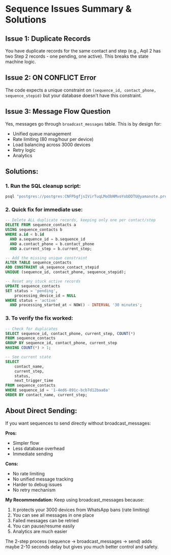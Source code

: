 # Sequence Issues Summary & Solutions

## Issue 1: Duplicate Records
You have duplicate records for the same contact and step (e.g., Aqil 2 has two Step 2 records - one pending, one active). This breaks the state machine logic.

## Issue 2: ON CONFLICT Error
The code expects a unique constraint on `(sequence_id, contact_phone, sequence_stepid)` but your database doesn't have this constraint.

## Issue 3: Message Flow Question
Yes, messages go through `broadcast_messages` table. This is by design for:
- Unified queue management
- Rate limiting (80 msg/hour per device)
- Load balancing across 3000 devices
- Retry logic
- Analytics

## Solutions:

### 1. Run the SQL cleanup script:
```bash
psql "postgres://postgres:CNFPbgfjsIVirTuqLMoObNMvoYobDDTU@yamanote.proxy.rlwy.net:49914/railway?sslmode=require" -f fix_sequence_duplicates.sql
```

### 2. Quick fix for immediate use:
```sql
-- Delete ALL duplicate records, keeping only one per contact/step
DELETE FROM sequence_contacts a
USING sequence_contacts b
WHERE a.id < b.id 
  AND a.sequence_id = b.sequence_id 
  AND a.contact_phone = b.contact_phone 
  AND a.current_step = b.current_step;

-- Add the missing unique constraint
ALTER TABLE sequence_contacts
ADD CONSTRAINT uk_sequence_contact_stepid
UNIQUE (sequence_id, contact_phone, sequence_stepid);

-- Reset any stuck active records
UPDATE sequence_contacts
SET status = 'pending',
    processing_device_id = NULL
WHERE status = 'active' 
  AND processing_started_at < NOW() - INTERVAL '30 minutes';
```

### 3. To verify the fix worked:
```sql
-- Check for duplicates
SELECT sequence_id, contact_phone, current_step, COUNT(*)
FROM sequence_contacts
GROUP BY sequence_id, contact_phone, current_step
HAVING COUNT(*) > 1;

-- See current state
SELECT 
    contact_name,
    current_step,
    status,
    next_trigger_time
FROM sequence_contacts
WHERE sequence_id = '1-4ed6-891c-bcb7d12baa8a'
ORDER BY contact_name, current_step;
```

## About Direct Sending:

If you want sequences to send directly without broadcast_messages:

**Pros:**
- Simpler flow
- Less database overhead
- Immediate sending

**Cons:**
- No rate limiting
- No unified message tracking
- Harder to debug issues
- No retry mechanism

**My Recommendation:** Keep using broadcast_messages because:
1. It protects your 3000 devices from WhatsApp bans (rate limiting)
2. You can see all messages in one place
3. Failed messages can be retried
4. You can pause/resume easily
5. Analytics are much easier

The 2-step process (sequence → broadcast_messages → send) adds maybe 2-10 seconds delay but gives you much better control and safety.

